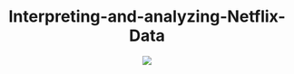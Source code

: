 <h1 align="center">Interpreting-and-analyzing-Netflix-Data</h1>

<p align="center">
  <img src="https://www.google.com/url?sa=i&url=https%3A%2F%2Flogotyp.us%2Flogo%2Fnetflix%2F&psig=AOvVaw3kAUU-ymuq_ERVoTPibmMb&ust=1652193610568000&source=images&cd=vfe&ved=0CAwQjRxqFwoTCKif08nT0vcCFQAAAAAdAAAAABAD"/>
</p>
